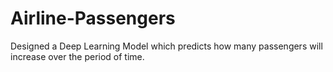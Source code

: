 # Airline-Passengers
Designed a Deep Learning Model which predicts how many passengers will increase over the period of time.
